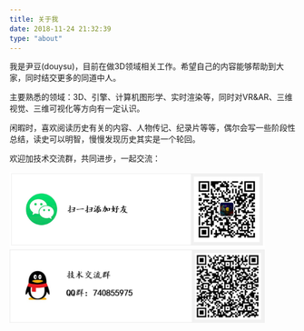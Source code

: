 ```yaml
---
title: 关于我
date: 2018-11-24 21:32:39
type: "about"
---
```


我是尹豆(douysu)，目前在做3D领域相关工作。希望自己的内容能够帮助到大家，同时结交更多的同道中人。

主要熟悉的领域：3D、引擎、计算机图形学、实时渲染等，同时对VR&AR、三维视觉、三维可视化等方向有一定认识。

闲暇时，喜欢阅读历史有关的内容、人物传记、纪录片等等，偶尔会写一些阶段性总结，读史可以明智，慢慢发现历史其实是一个轮回。

欢迎加技术交流群，共同进步，一起交流：

<img src="./index/wechat.png" width = "450"> 

<img src="./index/qq.png" width = "450"> 